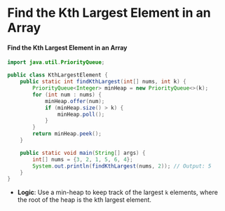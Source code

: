 # Find the Kth Largest Element in an Array

#### **Find the Kth Largest Element in an Array**

```java
import java.util.PriorityQueue;

public class KthLargestElement {
    public static int findKthLargest(int[] nums, int k) {
        PriorityQueue<Integer> minHeap = new PriorityQueue<>(k);
        for (int num : nums) {
            minHeap.offer(num);
            if (minHeap.size() > k) {
                minHeap.poll();
            }
        }
        return minHeap.peek();
    }

    public static void main(String[] args) {
        int[] nums = {3, 2, 1, 5, 6, 4};
        System.out.println(findKthLargest(nums, 2)); // Output: 5
    }
}
```

* **Logic**: Use a min-heap to keep track of the largest `k` elements, where the root of the heap is the kth largest element.
